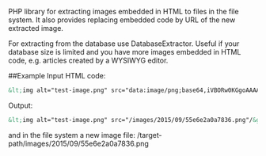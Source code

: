 PHP library for extracting images embedded in HTML to files in the file system. It also provides 
replacing embedded code by URL of the new extracted image. 

For extracting from the database use DatabaseExtractor. Useful if your database size
is limited and you have more images embedded in HTML code, e.g. articles created 
by a WYSIWYG editor. 

##Example
Input HTML code:
```html
&lt;img alt="test-image.png" src="data:image/png;base64,iVBORw0KGgoAAAANSUhEUgAAAC8AAAAvCAYAAABzJ5OsAAAABHNCSVQICAgIfAhkiAAAAAlwSFlzAAADsQAAA7EB9YPtSQAAABl0RVh0U29mdHdhcmUAd3d3Lmlua3NjYXBlLm9yZ5vuPBoAAADmSURBVGiB7dQxDgFBGIbhd4Q4hEKBSvSiVUskCqVb0OqJ3g3cQsMZ6DQSiYLQqVZBRLZZMmP/rHxPMs1m5p+3mCxkmANgToEDlR/ec2TMKfTQPAAHSsAm9PAXxxCYhB6bCz0wTYq3ongrireieCuKt6J4K3mfw809jFbJ+ypnBg1o+dwFTB2s3z94xZeu0N1+tLX+XD4W8Q+ZfjaKt6J4K4+/TZELN2bfHq6eqQGd0FGpiKAXQZTS6sfvz/SzUbwVxVtRvBXFW1G8FcVbUbwVxVvJdLzzORxBGWgHakmydLBL6S75X3fDl01iE28P4AAAAABJRU5ErkJggg=="/&gt;
```

Output:
```html
&lt;img alt="test-image.png" src="/images/2015/09/55e6e2a0a7836.png"/&gt;
```
and in the file system a new image file: /target-path/images/2015/09/55e6e2a0a7836.png